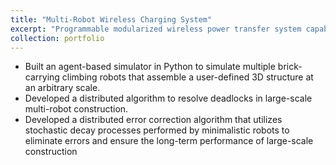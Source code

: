 ```yaml
---
title: "Multi-Robot Wireless Charging System"
excerpt: "Programmable modularized wireless power transfer system capable of charging multiple robots simultaneously<br/><img src='/files/wpt/cover.png'>"
collection: portfolio
---
```


- Built an agent-based simulator in Python to simulate multiple brick-carrying climbing robots that assemble a user-defined 3D structure at an arbitrary scale.
- Developed a distributed algorithm to resolve deadlocks in large-scale multi-robot construction. 
- Developed a distributed error correction algorithm that utilizes stochastic decay processes performed by minimalistic robots to eliminate errors and ensure the long-term performance of large-scale construction
